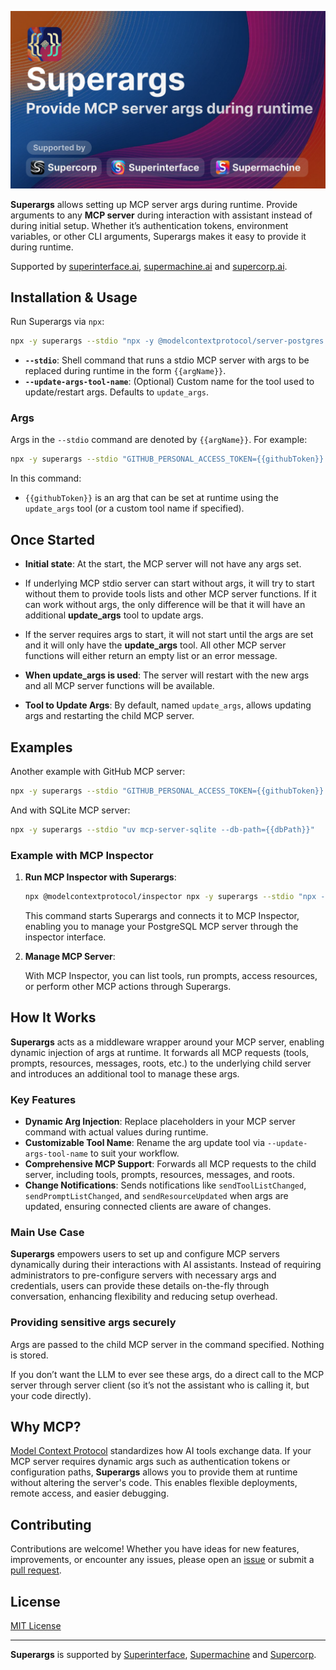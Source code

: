 ![Superargs: Provide MCP server args during runtime](https://raw.githubusercontent.com/supercorp-ai/superargs/main/superargs.png)

**Superargs** allows setting up MCP server args during runtime.
Provide arguments to any **MCP server** during interaction with assistant instead of during initial setup.
Whether it’s authentication tokens, environment variables, or other CLI arguments, Superargs makes it easy to provide it during runtime.

Supported by [superinterface.ai](https://superinterface.ai), [supermachine.ai](https://supermachine.ai) and [supercorp.ai](https://supercorp.ai).

## Installation & Usage

Run Superargs via `npx`:

```bash
npx -y superargs --stdio "npx -y @modelcontextprotocol/server-postgres {{databaseUrl}}"
```

- **`--stdio`**: Shell command that runs a stdio MCP server with args to be replaced during runtime in the form `{{argName}}`.
- **`--update-args-tool-name`**: (Optional) Custom name for the tool used to update/restart args. Defaults to `update_args`.

### Args

Args in the `--stdio` command are denoted by `{{argName}}`. For example:

```bash
npx -y superargs --stdio "GITHUB_PERSONAL_ACCESS_TOKEN={{githubToken}} npx -y @modelcontextprotocol/server-github"
```

In this command:
- `{{githubToken}}` is an arg that can be set at runtime using the `update_args` tool (or a custom tool name if specified).

## Once Started

- **Initial state**: At the start, the MCP server will not have any args set.

- If underlying MCP stdio server can start without args, it will try to start without them to provide tools lists and other MCP server functions.
If it can work without args, the only difference will be that it will have an additional **update_args** tool to update args.

- If the server requires args to start, it will not start until the args are set and it will only have the **update_args** tool.
All other MCP server functions will either return an empty list or an error message.

- **When update_args is used**: The server will restart with the new args and all MCP server functions will be available.

- **Tool to Update Args**: By default, named `update_args`, allows updating args and restarting the child MCP server.

## Examples

Another example with GitHub MCP server:

```bash
npx -y superargs --stdio "GITHUB_PERSONAL_ACCESS_TOKEN={{githubToken}} npx -y @modelcontextprotocol/server-github"
```

And with SQLite MCP server:

```bash
npx -y superargs --stdio "uv mcp-server-sqlite --db-path={{dbPath}}"
```

### Example with MCP Inspector

1. **Run MCP Inspector with Superargs**:

    ```bash
    npx @modelcontextprotocol/inspector npx -y superargs --stdio "npx -y @modelcontextprotocol/server-postgres {{databaseUrl}}"
    ```

    This command starts Superargs and connects it to MCP Inspector, enabling you to manage your PostgreSQL MCP server through the inspector interface.

2. **Manage MCP Server**:

    With MCP Inspector, you can list tools, run prompts, access resources, or perform other MCP actions through Superargs.

## How It Works

**Superargs** acts as a middleware wrapper around your MCP server, enabling dynamic injection of args at runtime. It forwards all MCP requests (tools, prompts, resources, messages, roots, etc.) to the underlying child server and introduces an additional tool to manage these args.

### Key Features

- **Dynamic Arg Injection**: Replace placeholders in your MCP server command with actual values during runtime.
- **Customizable Tool Name**: Rename the arg update tool via `--update-args-tool-name` to suit your workflow.
- **Comprehensive MCP Support**: Forwards all MCP requests to the child server, including tools, prompts, resources, messages, and roots.
- **Change Notifications**: Sends notifications like `sendToolListChanged`, `sendPromptListChanged`, and `sendResourceUpdated` when args are updated, ensuring connected clients are aware of changes.

### Main Use Case

**Superargs** empowers users to set up and configure MCP servers dynamically during their interactions with AI assistants.
Instead of requiring administrators to pre-configure servers with necessary args and credentials, users can provide these details on-the-fly through conversation, enhancing flexibility and reducing setup overhead.

### Providing sensitive args securely

Args are passed to the child MCP server in the command specified. Nothing is stored.

If you don’t want the LLM to ever see these args, do a direct call to the MCP server through server client (so it’s not the assistant who is calling it, but your code directly).

## Why MCP?

[Model Context Protocol](https://spec.modelcontextprotocol.io/) standardizes how AI tools exchange data. If your MCP server requires dynamic args such as authentication tokens or configuration paths, **Superargs** allows you to provide them at runtime without altering the server's code. This enables flexible deployments, remote access, and easier debugging.

## Contributing

Contributions are welcome! Whether you have ideas for new features, improvements, or encounter any issues, please open an [issue](https://github.com/supercorp-ai/superargs/issues) or submit a [pull request](https://github.com/supercorp-ai/superarg/pulls).

## License

[MIT License](./LICENSE)

---

**Superargs** is supported by [Superinterface](https://superinterface.ai), [Supermachine](https://supermachine.ai) and [Supercorp](https://supercorp.ai).
